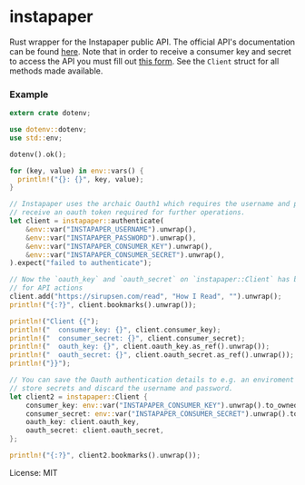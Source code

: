 # instapaper

Rust wrapper for the Instapaper public API.  The official API's documentation can be found
[here](https://www.instapaper.com/api). Note that in order to receive a consumer key and secret
to access the API you must fill out [this
form](https://www.instapaper.com/main/request_oauth_consumer_token). See the `Client` struct for all methods made available.

### Example

```rust
extern crate dotenv;

use dotenv::dotenv;
use std::env;

dotenv().ok();

for (key, value) in env::vars() {
  println!("{}: {}", key, value);
}

// Instapaper uses the archaic Oauth1 which requires the username and password in order to
// receive an oauth token required for further operations.
let client = instapaper::authenticate(
    &env::var("INSTAPAPER_USERNAME").unwrap(),
    &env::var("INSTAPAPER_PASSWORD").unwrap(),
    &env::var("INSTAPAPER_CONSUMER_KEY").unwrap(),
    &env::var("INSTAPAPER_CONSUMER_SECRET").unwrap(),
).expect("failed to authenticate");

// Now the `oauth_key` and `oauth_secret` on `instapaper::Client` has been set to make it valid
// for API actions
client.add("https://sirupsen.com/read", "How I Read", "").unwrap();
println!("{:?}", client.bookmarks().unwrap());

println!("Client {{");
println!("  consumer_key: {}", client.consumer_key);
println!("  consumer_secret: {}", client.consumer_secret);
println!("  oauth_key: {}", client.oauth_key.as_ref().unwrap());
println!("  oauth_secret: {}", client.oauth_secret.as_ref().unwrap());
println!("}}");

// You can save the Oauth authentication details to e.g. an enviroment file or wherever you
// store secrets and discard the username and password.
let client2 = instapaper::Client {
    consumer_key: env::var("INSTAPAPER_CONSUMER_KEY").unwrap().to_owned(),
    consumer_secret: env::var("INSTAPAPER_CONSUMER_SECRET").unwrap().to_owned(),
    oauth_key: client.oauth_key,
    oauth_secret: client.oauth_secret,
};

println!("{:?}", client2.bookmarks().unwrap());
```


License: MIT
